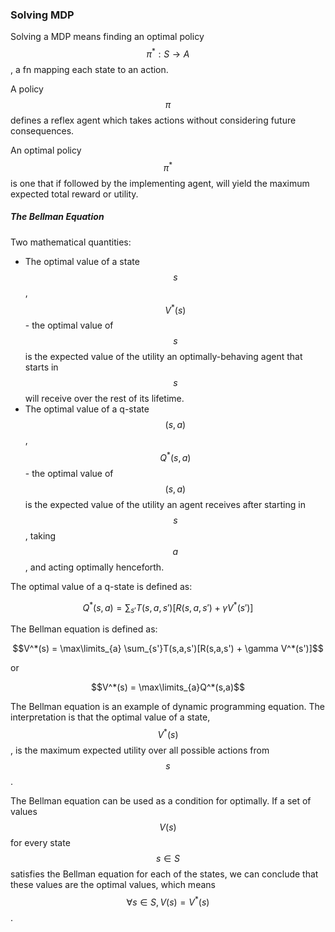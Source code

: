 ### Solving MDP

Solving a MDP means finding an optimal policy $$\pi^*: S \rightarrow A$$, a fn mapping each state to an action. 

A policy $$\pi$$ defines a reflex agent which takes actions without considering future consequences. 

An optimal policy $$\pi^*$$ is one that if followed by the implementing agent, will yield the maximum expected total reward or utility. 

##### The Bellman Equation

Two mathematical quantities:

- The optimal value of a state $$s$$, $$V^*(s)$$ - the optimal value of $$s$$ is the expected value of the utility an optimally-behaving agent that starts in $$s$$ will receive over the rest of its lifetime.
- The optimal value of a q-state $$(s,a)$$, $$Q^*(s,a)$$ - the optimal value of $$(s,a)$$ is the expected value of the utility an agent receives after starting in $$s$$, taking $$a$$, and acting optimally henceforth.

The optimal value of a q-state is defined as:

$$Q^*(s,a) = \sum_{s'}T(s,a,s')[R(s,a,s')+\gamma V^*(s')]$$

The Bellman equation is defined as:

$$V^*(s) = \max\limits_{a} \sum_{s'}T(s,a,s')[R(s,a,s') + \gamma V^*(s')]$$

or

$$V^*(s) = \max\limits_{a}Q^*(s,a)$$

The Bellman equation is an example of dynamic programming equation. The interpretation is that the optimal value of a state, $$V^*(s)$$, is the maximum expected utility over all possible actions from $$s$$.

The Bellman equation can be used as a condition for optimally. If a set of values $$V(s)$$ for every state $$s \in S$$ satisfies the Bellman equation for each of the states, we can conclude that these values are the optimal values, which means $$\forall s \in S, V(s) = V^*(s)$$.



